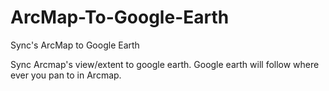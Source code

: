# ArcMap-To-Google-Earth
Sync's ArcMap to Google Earth

Sync Arcmap's view/extent to google earth. Google earth will follow where ever you pan to in Arcmap. 
